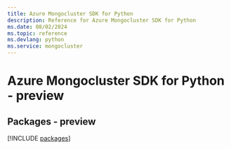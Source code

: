 ```yaml
---
title: Azure Mongocluster SDK for Python
description: Reference for Azure Mongocluster SDK for Python
ms.date: 08/02/2024
ms.topic: reference
ms.devlang: python
ms.service: mongocluster
---
```

# Azure Mongocluster SDK for Python - preview
## Packages - preview
[!INCLUDE [packages](mongocluster-index.md)]